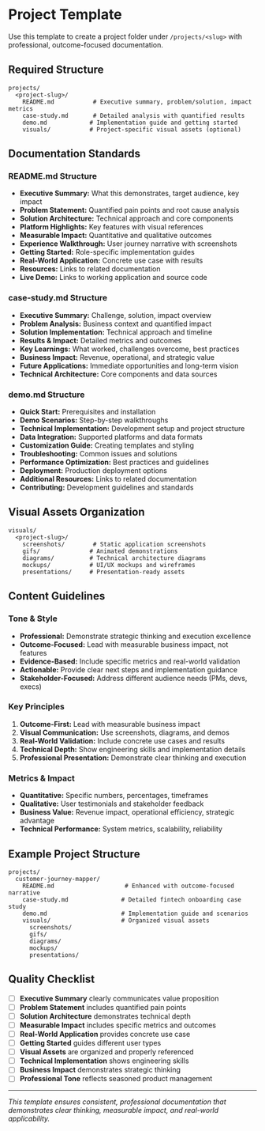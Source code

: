 # Project Template

Use this template to create a project folder under `/projects/<slug>` with professional, outcome-focused documentation.

## Required Structure

```
projects/
  <project-slug>/
    README.md           # Executive summary, problem/solution, impact metrics
    case-study.md       # Detailed analysis with quantified results
    demo.md            # Implementation guide and getting started
    visuals/           # Project-specific visual assets (optional)
```

## Documentation Standards

### README.md Structure
- **Executive Summary:** What this demonstrates, target audience, key impact
- **Problem Statement:** Quantified pain points and root cause analysis
- **Solution Architecture:** Technical approach and core components
- **Platform Highlights:** Key features with visual references
- **Measurable Impact:** Quantitative and qualitative outcomes
- **Experience Walkthrough:** User journey narrative with screenshots
- **Getting Started:** Role-specific implementation guides
- **Real-World Application:** Concrete use case with results
- **Resources:** Links to related documentation
- **Live Demo:** Links to working application and source code

### case-study.md Structure
- **Executive Summary:** Challenge, solution, impact overview
- **Problem Analysis:** Business context and quantified impact
- **Solution Implementation:** Technical approach and timeline
- **Results & Impact:** Detailed metrics and outcomes
- **Key Learnings:** What worked, challenges overcome, best practices
- **Business Impact:** Revenue, operational, and strategic value
- **Future Applications:** Immediate opportunities and long-term vision
- **Technical Architecture:** Core components and data sources

### demo.md Structure
- **Quick Start:** Prerequisites and installation
- **Demo Scenarios:** Step-by-step walkthroughs
- **Technical Implementation:** Development setup and project structure
- **Data Integration:** Supported platforms and data formats
- **Customization Guide:** Creating templates and styling
- **Troubleshooting:** Common issues and solutions
- **Performance Optimization:** Best practices and guidelines
- **Deployment:** Production deployment options
- **Additional Resources:** Links to related documentation
- **Contributing:** Development guidelines and standards

## Visual Assets Organization

```
visuals/
  <project-slug>/
    screenshots/        # Static application screenshots
    gifs/              # Animated demonstrations
    diagrams/          # Technical architecture diagrams
    mockups/           # UI/UX mockups and wireframes
    presentations/     # Presentation-ready assets
```

## Content Guidelines

### Tone & Style
- **Professional:** Demonstrate strategic thinking and execution excellence
- **Outcome-Focused:** Lead with measurable business impact, not features
- **Evidence-Based:** Include specific metrics and real-world validation
- **Actionable:** Provide clear next steps and implementation guidance
- **Stakeholder-Focused:** Address different audience needs (PMs, devs, execs)

### Key Principles
1. **Outcome-First:** Lead with measurable business impact
2. **Visual Communication:** Use screenshots, diagrams, and demos
3. **Real-World Validation:** Include concrete use cases and results
4. **Technical Depth:** Show engineering skills and implementation details
5. **Professional Presentation:** Demonstrate clear thinking and execution

### Metrics & Impact
- **Quantitative:** Specific numbers, percentages, timeframes
- **Qualitative:** User testimonials and stakeholder feedback
- **Business Value:** Revenue impact, operational efficiency, strategic advantage
- **Technical Performance:** System metrics, scalability, reliability

## Example Project Structure

```
projects/
  customer-journey-mapper/
    README.md                    # Enhanced with outcome-focused narrative
    case-study.md               # Detailed fintech onboarding case study
    demo.md                     # Implementation guide and scenarios
    visuals/                    # Organized visual assets
      screenshots/
      gifs/
      diagrams/
      mockups/
      presentations/
```

## Quality Checklist

- [ ] **Executive Summary** clearly communicates value proposition
- [ ] **Problem Statement** includes quantified pain points
- [ ] **Solution Architecture** demonstrates technical depth
- [ ] **Measurable Impact** includes specific metrics and outcomes
- [ ] **Real-World Application** provides concrete use case
- [ ] **Getting Started** guides different user types
- [ ] **Visual Assets** are organized and properly referenced
- [ ] **Technical Implementation** shows engineering skills
- [ ] **Business Impact** demonstrates strategic thinking
- [ ] **Professional Tone** reflects seasoned product management

---

*This template ensures consistent, professional documentation that demonstrates clear thinking, measurable impact, and real-world applicability.*